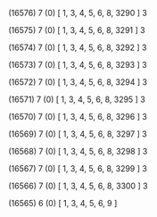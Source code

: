(16576) 7 (0) [ 1, 3, 4, 5, 6, 8, 3290 ] 3 


(16575) 7 (0) [ 1, 3, 4, 5, 6, 8, 3291 ] 3 


(16574) 7 (0) [ 1, 3, 4, 5, 6, 8, 3292 ] 3 


(16573) 7 (0) [ 1, 3, 4, 5, 6, 8, 3293 ] 3 


(16572) 7 (0) [ 1, 3, 4, 5, 6, 8, 3294 ] 3 


(16571) 7 (0) [ 1, 3, 4, 5, 6, 8, 3295 ] 3 


(16570) 7 (0) [ 1, 3, 4, 5, 6, 8, 3296 ] 3 


(16569) 7 (0) [ 1, 3, 4, 5, 6, 8, 3297 ] 3 


(16568) 7 (0) [ 1, 3, 4, 5, 6, 8, 3298 ] 3 


(16567) 7 (0) [ 1, 3, 4, 5, 6, 8, 3299 ] 3 


(16566) 7 (0) [ 1, 3, 4, 5, 6, 8, 3300 ] 3 


(16565) 6 (0) [ 1, 3, 4, 5, 6, 9 ]  


